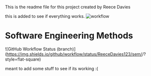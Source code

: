 This is the readme file for this project
created by Reece Davies 

this is added to see if everything works.
![workflow](https://github.com/ReeceDavies123/sem/actions/workflows/main.yml/badge.svg)
# Software Engineering Methods
![GitHub Workflow Status (branch)](https://img.shields.io/github/workflow/status/ReeceDavies123/sem/<action name taken from main.yml>/<branch>?style=flat-square)

meant to add some stuff to see if its working :(